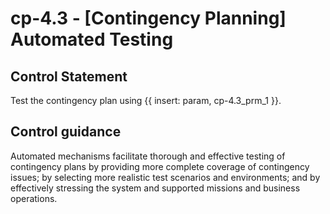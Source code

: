 # cp-4.3 - \[Contingency Planning\] Automated Testing

## Control Statement

Test the contingency plan using {{ insert: param, cp-4.3_prm_1 }}.

## Control guidance

Automated mechanisms facilitate thorough and effective testing of contingency plans by providing more complete coverage of contingency issues; by selecting more realistic test scenarios and environments; and by effectively stressing the system and supported missions and business operations.
